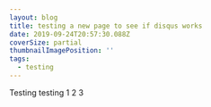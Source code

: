 ```yaml
---
layout: blog
title: testing a new page to see if disqus works
date: 2019-09-24T20:57:30.088Z
coverSize: partial
thumbnailImagePosition: ''
tags:
  - testing
---
```

Testing testing 1 2 3
